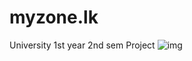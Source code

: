# myzone.lk
University 1st year 2nd sem Project
![img](https://www.ruchirabandara.com/images/myzone.JPG)
